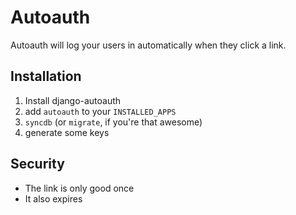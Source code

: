 # Autoauth

Autoauth will log your users in automatically when they click a link.

## Installation

1. Install django-autoauth
2. add ``autoauth`` to your ``INSTALLED_APPS``
3. ``syncdb`` (or ``migrate``, if you're that awesome)
4. generate some keys

## Security

 - The link is only good once
 - It also expires

